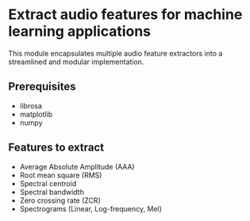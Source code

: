 # Extract audio features for machine learning applications

This module encapsulates multiple audio feature extractors into a streamlined and modular implementation.

## Prerequisites

- librosa
- matplotlib
- numpy

## Features to extract

- Average Absolute Amplitude (AAA)
- Root mean square (RMS)
- Spectral centroid
- Spectral bandwidth
- Zero crossing rate (ZCR)
- Spectrograms (Linear, Log-frequency, Mel)
